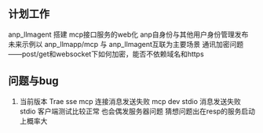## 计划工作

anp_llmagent 搭建
mcp接口服务的web化
anp自身份与其他用户身份管理发布
未来示例以 anp_llmapp/mcp 与 anp_llmagent互联为主要场景
通讯加密问题——post/get和websocket下如何加密，能否不依赖域名和https

## 问题与bug

1. 当前版本
    Trae sse mcp 连接消息发送失败
    mcp dev stdio 消息发送失败
    stdio 客户端测试比较正常 也会偶发服务器问题
    猜想问题出在resp的服务启动上概率大